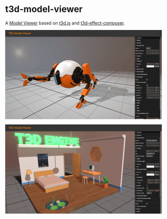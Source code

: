 t3d-model-viewer
====

A [Model Viewer](https://uinosoft.github.io/t3d-model-viewer/) based on [t3d.js](https://github.com/UINOSOFT/t3d.js) and [t3d-effect-composer](https://github.com/UINOSOFT/t3d-effect-composer).

![screenshot1](./screenshots/screenshot1.png)

![screenshot2](./screenshots/screenshot2.png)